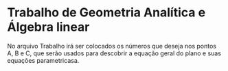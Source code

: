 # Trabalho de Geometria  Analítica e Álgebra linear
No arquivo Trabalho  irá ser colocados os números que deseja nos pontos A, B e C, que serão usados para descobrir a equação geral do plano e suas equações parametricasa.

